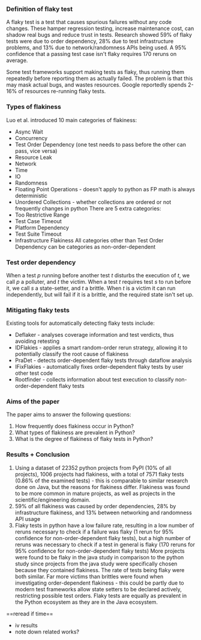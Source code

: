 ### Definition of flaky test
A flaky test is a test that causes spurious failures without any code changes. These hamper regression testing, increase maintenance cost, can shadow real bugs and reduce trust in tests. Research showed 59% of flaky tests were due to order dependency, 28% due to test infrastructure problems, and 13% due to network/randomness APIs being used. A 95% confidence that a passing test case isn't flaky requires 170 reruns on average.

Some test frameworks support making tests as flaky, thus running them repeatedly before reporting them as actually failed. The problem is that this may mask actual bugs, and wastes resources. Google reportedly spends 2-16% of resources re-running flaky tests.

### Types of flakiness
Luo et al. introduced 10 main categories of flakiness:
- Async Wait
- Concurrency
- Test Order Dependency (one test needs to pass before the other can pass, vice versa)
- Resource Leak
- Network
- Time
- IO
- Randomness
- Floating Point Operations - doesn't apply to python as FP math is always deterministic
- Unordered Collections - whether collections are ordered or not frequently changes in python
There are 5 extra categories:
- Too Restrictive Range
- Test Case Timeout
- Platform Dependency
- Test Suite Timeout
- Infrastructure Flakiness
All categories other than Test Order Dependency can be categories as non-order-dependent

### Test order dependency
When a test $p$ running before another test $t$ disturbs the execution of $t$, we call $p$ a polluter, and $t$ the victim.
When a test $t$ requires test $s$ to run before it, we call $s$ a state-setter, and $t$ a brittle. When $t$ is a victim it can run independently, but will fail if it is a brittle, and the required state isn't set up.

### Mitigating flaky tests
Existing tools for automatically detecting flaky tests include:
- Deflaker - analyses coverage information and test verdicts, thus avoiding retesting
- IDFlakies - applies a smart random-order rerun strategy, allowing it to potentially classify the root cause of flakiness
- PraDet - detects order-dependent flaky tests through dataflow analysis
- IFixFlakies - automatically fixes order-dependent flaky tests by user other test code
- Rootfinder - collects information about test execution to classify non-order-dependent flaky tests

### Aims of the paper
The paper aims to answer the following questions:
1. How frequently does flakiness occur in Python?
2. What types of flakiness are prevalent in Python?
3. What is the degree of flakiness of flaky tests in Python?


### Results + Conclusion
1. Using a dataset of 22352 python projects from PyPI (10% of all projects), 1006 projects had flakiness, with a total of 7571 flaky tests (0.86% of the examined tests) - this is comparable to similar research done on Java, but the reasons for flakiness differ. Flakiness was found to be more common in mature projects, as well as projects in the scientific/engineering domain.
2. 59% of all flakiness was caused by order dependencies, 28% by infrastructure flakiness, and 13% between networking and randomness API usage
3. Flaky tests in python have a low failure rate, resulting in a low number of reruns necessary to check if a failure was flaky (1 rerun for 95% confidence for non-order-dependent flaky tests), but a high number of reruns was necessary to check if a test in general is flaky (170 reruns for 95% confidence for non-order-dependent flaky tests)
More projects were found to be flaky in the java study in comparison to the python study since projects from the java study were specifically chosen because they contained flakiness. The rate of tests being flaky were both similar. Far more victims than brittles were found when investigating order-dependent flakiness - this could be partly due to modern test frameworks allow state setters to be declared actively, restricting possible test orders. Flaky tests are equally as prevalent in the Python ecosystem as they are in the Java ecosystem.

==reread if time==
- iv results
- note down related works?